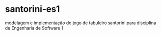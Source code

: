 # santorini-es1
modelagem e implementação do jogo de tabuleiro santorini para disciplina de Engenharia de Software 1
